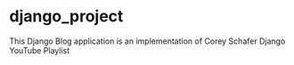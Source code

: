 # django_project
This Django Blog application is an implementation of Corey Schafer Django YouTube Playlist

